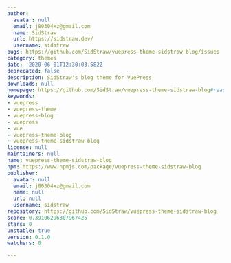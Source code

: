 ```yaml
---
author:
  avatar: null
  email: j80304xz@gmail.com
  name: SidStraw
  url: https://sidstraw.dev/
  username: sidstraw
bugs: https://github.com/SidStraw/vuepress-theme-sidstraw-blog/issues
category: themes
date: '2020-06-01T12:30:03.582Z'
deprecated: false
description: SidStraw's blog theme for VuePress
downloads: null
homepage: https://github.com/SidStraw/vuepress-theme-sidstraw-blog#readme
keywords:
- vuepress
- vuepress-theme
- vuepress-blog
- vuepress
- vue
- vuepress-theme-blog
- vuepress-theme-sidstraw-blog
license: null
maintainers: null
name: vuepress-theme-sidstraw-blog
npm: https://www.npmjs.com/package/vuepress-theme-sidstraw-blog
publisher:
  avatar: null
  email: j80304xz@gmail.com
  name: null
  url: null
  username: sidstraw
repository: https://github.com/SidStraw/vuepress-theme-sidstraw-blog
score: 0.39106296307967425
stars: 0
unstable: true
version: 0.1.0
watchers: 0

---
```


